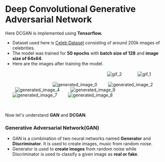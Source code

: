 # Deep Convolutional Generative Adversarial Network

Here DCGAN is implemented using **Tensorflow.**<br>
- Dataset used here is [Celeb Dataset](https://www.kaggle.com/jessicali9530/celeba-dataset) consisting of around 200k images of celebrities.<br>
- The model was trained for **50 epochs** with **batch size of 128** and **image size of 64x64**.<br>
- Here are the images after training the model.<br>
<br> &nbsp; &nbsp; &nbsp; &nbsp; &nbsp; &nbsp; &nbsp; &nbsp; &nbsp; &nbsp; &nbsp; &nbsp; &nbsp; &nbsp; &nbsp; &nbsp; &nbsp; &nbsp; &nbsp; &nbsp; &nbsp; &nbsp; &nbsp; &nbsp; &nbsp; &nbsp; &nbsp; &nbsp; &nbsp; &nbsp; &nbsp; &nbsp; &nbsp; &nbsp; &nbsp; &nbsp; &nbsp; &nbsp; &nbsp; ![gif_2](https://user-images.githubusercontent.com/57898986/147438467-274e6a31-e31e-4f82-943d-d48ec4afb846.gif)
&nbsp; &nbsp; &nbsp; &nbsp; &nbsp; &nbsp; ![gif_1](https://user-images.githubusercontent.com/57898986/147438514-c5d1c3fe-4289-4578-b295-ca72504e476f.gif)
<br><br> &nbsp; &nbsp; &nbsp; &nbsp; &nbsp; &nbsp; &nbsp; &nbsp; &nbsp; &nbsp; &nbsp; &nbsp; &nbsp; &nbsp; &nbsp; &nbsp; &nbsp;![generated_image_0](https://user-images.githubusercontent.com/57898986/147438750-e8b36b5e-a1fb-4524-a39b-53b9f52ade8a.png)
&nbsp; &nbsp; &nbsp; &nbsp; ![generated_image_2](https://user-images.githubusercontent.com/57898986/147438778-e7c5cef2-4c8c-487d-adc3-41846e7dd7a1.png)
&nbsp; &nbsp; &nbsp; &nbsp; ![generated_image_4](https://user-images.githubusercontent.com/57898986/147438802-f174964c-a92c-4267-8654-00e5d6d8851c.png)
&nbsp; &nbsp; &nbsp; &nbsp; ![generated_image_9](https://user-images.githubusercontent.com/57898986/147438836-c836fa28-f252-4099-bcf2-c4ef7263aadc.png)
&nbsp; &nbsp; &nbsp; &nbsp; ![generated_image_7](https://user-images.githubusercontent.com/57898986/147438814-bb30b816-7d42-45ed-9f86-9340c8c321e7.png)
&nbsp; &nbsp; &nbsp; &nbsp; ![generated_image_8](https://user-images.githubusercontent.com/57898986/147438844-a1f78e9b-9f61-4efd-8288-13b195376b35.png)

<br><br>Now let's understand **GAN** and **DCGAN**.

### Generative Adversarial Network(GAN)

- GAN is a combination of two neural networks named **Generator** and **Discriminator**. It is used to create images, music from random noise.<br>
- Generator is used to **create images** from random noise while Discriminator is used to classify a given image as **real or fake**.<br>

